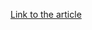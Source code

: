 [Link to the article](https://dragos.com/wp-content/uploads/Dragos-Oil-and-Gas-Threat-Perspective-2019.pdf)
